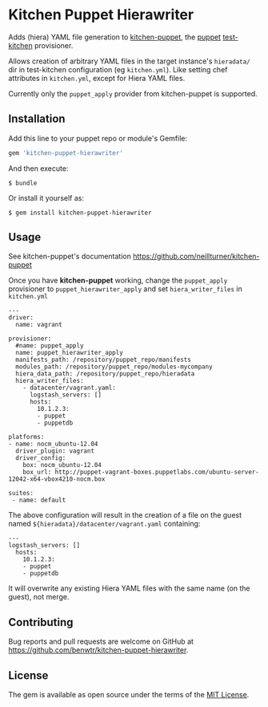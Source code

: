 # Kitchen Puppet Hierawriter

Adds (hiera) YAML file generation
to [kitchen-puppet](https://github.com/neillturner/kitchen-puppet),
the [puppet](https://puppetlabs.com) [test-kitchen](https://kitchen.ci)
provisioner.

Allows creation of arbitrary YAML files in the target instance's `hieradata/`
dir in test-kitchen configuration (eg `kitchen.yml`). Like setting chef
attributes in `kitchen.yml`, except for Hiera YAML files.

Currently only the `puppet_apply` provider from kitchen-puppet is supported.


## Installation

Add this line to your puppet repo or module's Gemfile:

```ruby
gem 'kitchen-puppet-hierawriter'
```

And then execute:

    $ bundle

Or install it yourself as:

    $ gem install kitchen-puppet-hierawriter


## Usage

See kitchen-puppet's documentation https://github.com/neillturner/kitchen-puppet

Once you have **kitchen-puppet** working, change the `puppet_apply` provisioner
to `puppet_hierawriter_apply` and set `hiera_writer_files` in `kitchen.yml`

```
---
driver:
  name: vagrant

provisioner:
  #name: puppet_apply
  name: puppet_hierawriter_apply
  manifests_path: /repository/puppet_repo/manifests
  modules_path: /repository/puppet_repo/modules-mycompany
  hiera_data_path: /repository/puppet_repo/hieradata
  hiera_writer_files:
    - datacenter/vagrant.yaml:
      logstash_servers: []
      hosts:
        10.1.2.3:
        - puppet
        - puppetdb

platforms:
- name: nocm_ubuntu-12.04
  driver_plugin: vagrant
  driver_config:
    box: nocm_ubuntu-12.04
    box_url: http://puppet-vagrant-boxes.puppetlabs.com/ubuntu-server-12042-x64-vbox4210-nocm.box

suites:
 - name: default
```

The above configuration will result in the creation of a file on the guest named
`${hieradata}/datacenter/vagrant.yaml` containing:

```
---
logstash_servers: []
  hosts:
    10.1.2.3:
    - puppet
    - puppetdb
```

It will overwrite any existing Hiera YAML files with the same name (on the
guest), not merge.


## Contributing

Bug reports and pull requests are welcome on GitHub at
https://github.com/benwtr/kitchen-puppet-hierawriter.


## License

The gem is available as open source under the terms of
the [MIT License](http://opensource.org/licenses/MIT).

